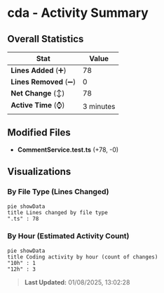 # cda - Activity Summary 

## Overall Statistics

| Stat                   | Value                                                             |
| ---------------------- | ----------------------------------------------------------------- |
| **Lines Added** (➕)   | 78                                          |
| **Lines Removed** (➖) | 0                                        |
| **Net Change** (↕)    | 78                |
| **Active Time** (⌚)   | 3 minutes |


## Modified Files
- **CommentService.test.ts** (+78, -0)

## Visualizations

### By File Type (Lines Changed)

```mermaid
pie showData
title Lines changed by file type
".ts" : 78
```

### By Hour (Estimated Activity Count)

```mermaid
pie showData
title Coding activity by hour (count of changes)
"10h" : 1
"12h" : 3
```


> **Last Updated:** 01/08/2025, 13:02:28